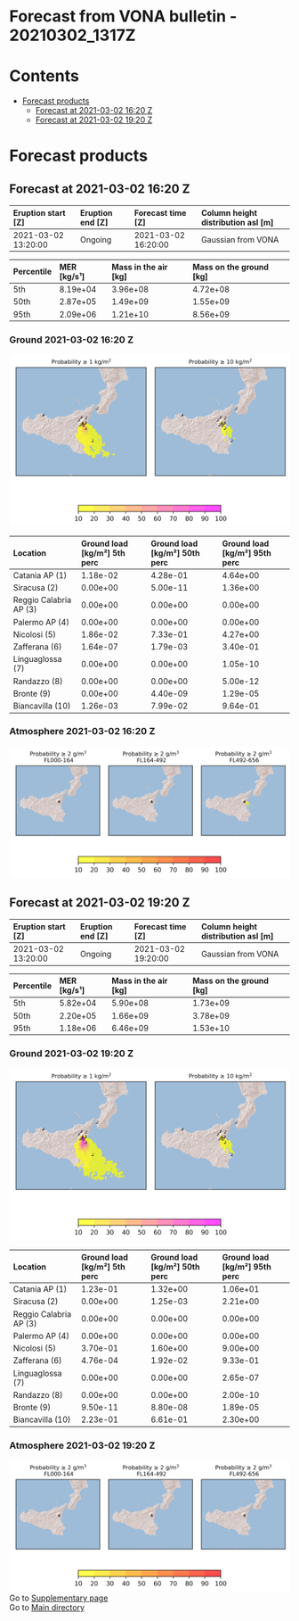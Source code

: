 
Forecast from VONA bulletin - 20210302_1317Z
============================================

Contents
========

* [Forecast products](#forecast-products)
	* [Forecast at 2021-03-02 16:20 Z](#forecast-at-2021-03-02-1620-z)
	* [Forecast at 2021-03-02 19:20 Z](#forecast-at-2021-03-02-1920-z)

# Forecast products

## Forecast at 2021-03-02 16:20 Z
  

|Eruption start [Z]|Eruption end [Z]|Forecast time [Z]|Column height distribution asl [m]|
| :--- | :--- | :--- | :--- |
|2021-03-02 13:20:00|Ongoing|2021-03-02 16:20:00|Gaussian from VONA|
  
  

|Percentile|MER [kg/s¹]|Mass in the air [kg]|Mass on the ground [kg]|
| :--- | :--- | :--- | :--- |
|5th|8.19e+04|3.96e+08|4.72e+08|
|50th|2.87e+05|1.49e+09|1.55e+09|
|95th|2.09e+06|1.21e+10|8.56e+09|
  

### Ground 2021-03-02 16:20 Z
  
![](./figures/probability_grd_2021_03_02_1620_scenario_1.png)  
  
  
  
  
  
  
  
  
  

|Location|Ground load [kg/m²] 5th perc|Ground load [kg/m²] 50th perc|Ground load [kg/m²] 95th perc|
| :--- | :--- | :--- | :--- |
|Catania AP (1)|1.18e-02|4.28e-01|4.64e+00|
|Siracusa (2)|0.00e+00|5.00e-11|1.36e+00|
|Reggio Calabria AP (3)|0.00e+00|0.00e+00|0.00e+00|
|Palermo AP (4)|0.00e+00|0.00e+00|0.00e+00|
|Nicolosi (5)|1.86e-02|7.33e-01|4.27e+00|
|Zafferana (6)|1.64e-07|1.79e-03|3.40e-01|
|Linguaglossa (7)|0.00e+00|0.00e+00|1.05e-10|
|Randazzo (8)|0.00e+00|0.00e+00|5.00e-12|
|Bronte (9)|0.00e+00|4.40e-09|1.29e-05|
|Biancavilla (10)|1.26e-03|7.99e-02|9.64e-01|
  

### Atmosphere 2021-03-02 16:20 Z
  
![](./figures/probability_air_2021_03_02_1620_scenario_1_conclev_2.png)
## Forecast at 2021-03-02 19:20 Z
  

|Eruption start [Z]|Eruption end [Z]|Forecast time [Z]|Column height distribution asl [m]|
| :--- | :--- | :--- | :--- |
|2021-03-02 13:20:00|Ongoing|2021-03-02 19:20:00|Gaussian from VONA|
  
  

|Percentile|MER [kg/s¹]|Mass in the air [kg]|Mass on the ground [kg]|
| :--- | :--- | :--- | :--- |
|5th|5.82e+04|5.90e+08|1.73e+09|
|50th|2.20e+05|1.66e+09|3.78e+09|
|95th|1.18e+06|6.46e+09|1.53e+10|
  

### Ground 2021-03-02 19:20 Z
  
![](./figures/probability_grd_2021_03_02_1920_scenario_1.png)  
  
  
  
  
  
  
  
  
  

|Location|Ground load [kg/m²] 5th perc|Ground load [kg/m²] 50th perc|Ground load [kg/m²] 95th perc|
| :--- | :--- | :--- | :--- |
|Catania AP (1)|1.23e-01|1.32e+00|1.06e+01|
|Siracusa (2)|0.00e+00|1.25e-03|2.21e+00|
|Reggio Calabria AP (3)|0.00e+00|0.00e+00|0.00e+00|
|Palermo AP (4)|0.00e+00|0.00e+00|0.00e+00|
|Nicolosi (5)|3.70e-01|1.60e+00|9.00e+00|
|Zafferana (6)|4.76e-04|1.92e-02|9.33e-01|
|Linguaglossa (7)|0.00e+00|0.00e+00|2.65e-07|
|Randazzo (8)|0.00e+00|0.00e+00|2.00e-10|
|Bronte (9)|9.50e-11|8.80e-08|1.89e-05|
|Biancavilla (10)|2.23e-01|6.61e-01|2.30e+00|
  

### Atmosphere 2021-03-02 19:20 Z
  
![](./figures/probability_air_2021_03_02_1920_scenario_1_conclev_2.png)  
Go to [Supplementary page](Supplementary_page.md)  
Go to [Main directory](https://github.com/federicapardini/Real_time_ash_forecast)